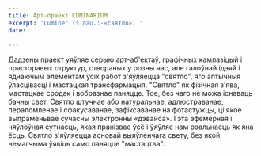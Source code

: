 ```yaml
---
title: Арт-праект LUMINARIUM
excerpt: 'Lumine" (з лац.:-«святло») '
date: 

---
```

Дадзены праект уяўляе серыю арт-аб'ектаў, графічных кампазіцый і прасторавых структур, створаных у розны час, але галоўнай ідэяй і яднаючым элементам ўсіх работ з'яўляецца "святло", яго аптычныя ўласцівасці і мастацкая трансфармацыя. 
"Святло" як фізічная з'ява, мастацкае сродак і вобразнае паняцце. Тое, без чаго не можа існаваць бачны свет. Святло штучнае або натуральнае, адлюстраванае, пераломленае і сфакусаванае, зафіксаванае на фотастужцы, ці якое выпраменьвае сучасны электронны «дэвайса». Гэта эфемерная і няўлоўная сутнасць, якая пранізвае ўсё і ўяўляе нам рэальнасць як яна ёсць. Святло з'яўляецца асновай выяўленчага свету, без якой немагчыма ўявіць само паняцце "мастацтва".


